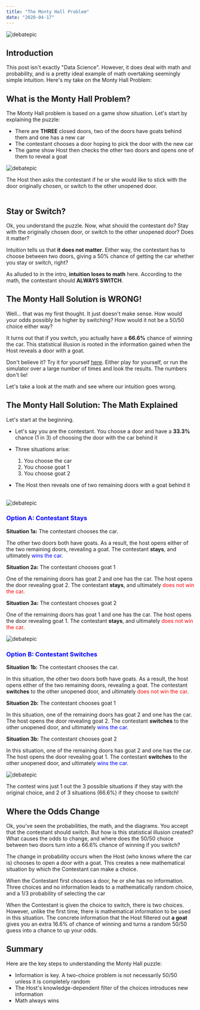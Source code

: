 ```yaml
---
title: "The Monty Hall Problem"
date: "2020-04-17"
---
```

![debatepic](/Plots/MontyHallgoat.jpg "Logo Title Text 1")  
## Introduction

This post isn't exactly "Data Science". However, it does deal with math and probability, and is a pretty ideal example of math overtaking seemingly simple intuition. Here's my take on the Monty Hall Problem:



## What is the Monty Hall Problem?

The Monty Hall problem is based on a game show situation. Let's start by explaining the puzzle:

- There are **THREE** closed doors, two of the doors have goats behind them and one has a new car
- The contestant chooses a door hoping to pick the door with the new car
- The game show Host then checks the other two doors and opens one of them to reveal a goat

![debatepic](/Plots/MontyHalldoors.jpg "Logo Title Text 1")  

The Host then asks the contestant if he or she would like to stick with the door originally chosen, or switch to the other unopened door.
<br><br/>


## Stay or Switch?

Ok, you understand the puzzle. Now, what should the contestant do? Stay with the originally chosen door, or switch to the other unopened door? Does it matter?

Intuition tells us that **it does not matter**. Either way, the contestant has to choose between two doors, giving a 50% chance of getting the car whether you stay or switch, right? 

As alluded to in the intro, **intuition loses to math** here. According to the math, the contestant should **ALWAYS SWITCH**.

## The Monty Hall Solution is WRONG!

Well... that was my first thought. It just doesn't make sense. How would your odds possibly be higher by switching? How would it not be a 50/50 choice either way?

It turns out that if you switch, you actually have a **66.6%** chance of winning the car. This statistical illusion is rooted in the information gained when the Host reveals a door with a goat.

Don't believe it? Try it for yourself [here](https://www.mathwarehouse.com/monty-hall-simulation-online/). Either play for yourself, or run the simulator over a large number of times and look the results. The numbers don't lie!

Let's take a look at the math and see where our intuition goes wrong.

## The Monty Hall Solution: The Math Explained

Let's start at the beginning.

- Let's say you are the contestant. You choose a door and have a **33.3%** chance (1 in 3) of choosing the door with the car behind it

- Three situations arise:
    1) You choose the car
    2) You choose goat 1
    3) You choose goat 2

- The Host then reveals one of two remaining doors with a goat behind it
<br><br/>

![debatepic](/Plots/MontyHallexample.png "Logo Title Text 1")  

### <span style="color:blue">Option A: Contestant **Stays**</span>

**Situation 1a:** The contestant chooses the car. 

The other two doors both have goats. As a result, the host opens either of the two remaining doors, revealing a goat. The contestant **stays**, and ultimately <span style="color:blue">wins the car</span>.

**Situation 2a:** The contestant chooses goat 1

One of the remaining doors has goat 2 and one has the car. The host opens the door revealing goat 2. The contestant **stays**, and ultimately <span style="color:red">does not win the car</span>.


**Situation 3a:** The contestant chooses goat 2

One of the remaining doors has goat 1 and one has the car. The host opens the door revealing goat 1.
The contestant **stays**, and ultimately <span style="color:red">does not win the car</span>.

![debatepic](/Plots/MontyHallstay.png "Logo Title Text 1")  

### <span style="color:blue">Option B: Contestant **Switches**</span>

**Situation 1b:** The contestant chooses the car. 

In this situation, the other two doors both have goats. As a result, the host opens either of the two remaining doors, revealing a goat. The contestant **switches** to the other unopened door, and ultimately <span style="color:red">does not win the car</span>.

**Situation 2b:** The contestant chooses goat 1

In this situation, one of the remaining doors has goat 2 and one has the car. The host opens the door revealing goat 2. The contestant **switches** to the other unopened door, and ultimately <span style="color:blue">wins the car</span>.


**Situation 3b:** The contestant chooses goat 2

In this situation, one of the remaining doors has goat 2 and one has the car. The host opens the door revealing goat 1.
The contestant **switches** to the other unopened door, and ultimately <span style="color:blue">wins the car</span>.

![debatepic](/Plots/MontyHallswitch.png "Logo Title Text 1")  

The contest wins just 1 out the 3 possible situations if they stay with the original choice, and 2 of 3 situations (66.6%) if they choose to switch! 

## Where the Odds Change

Ok, you've seen the probabilities, the math, and the diagrams. You accept that the contestant should switch. But how is this statistical illusion created? What causes the odds to change, and where does the 50/50 choice between two doors turn into a 66.6% chance of winning if you switch?

The change in probability occurs when the Host (who knows where the car is) chooses to open a door with a goat. This creates a new mathematical situation by which the Contestant can make a choice.

When the Contestant first chooses a door, he or she has no information. Three choices and no information leads to a mathematically random choice, and a 1/3 probability of selecting the car

When the Contestant is given the choice to switch, there is two choices. However, unlike the first time, there is mathematical information to be used in this situation. The concrete information that the Host filtered out **a goat** gives you an extra 16.6% of chance of winning and turns a random 50/50 guess into a chance to up your odds.

## Summary

Here are the key steps to understanding the Monty Hall puzzle:

- Information is key. A two-choice problem is not necessarily 50/50 unless it is completely random
- The Host's knowledge-dependent filter of the choices introduces new information
- Math always wins



